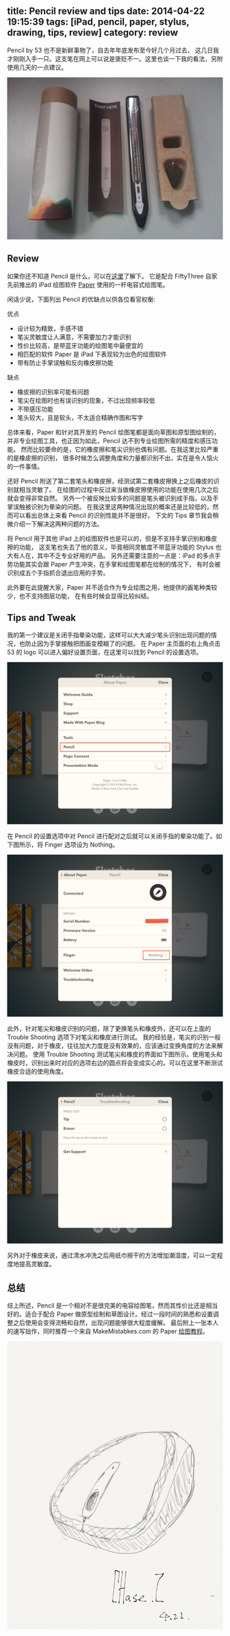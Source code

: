 title: Pencil review and tips
date: 2014-04-22 19:15:39
tags: [iPad, pencil, paper, stylus, drawing, tips, review]
category: review
---

Pencil by 53 也不是新鲜事物了，自去年年底发布至今好几个月过去，
这几日我才刚刚入手一只。这支笔在网上可以说是褒贬不一。这里也谈一下我的看法，另附使用几天的一点建议。

<!-- more -->

![Pencil by 53](/img/posts/pencil.jpg)

## Review

如果你还不知道 Pencil 是什么，可以在[这里](http://www.fiftythree.com/pencil)了解下。
它是配合 FiftyThree 自家先前推出的 iPad 绘图软件 [Paper](http://www.fiftythree.com/paper) 使用的一杆电容式绘图笔。

闲话少说，下面列出 Pencil 的优缺点以供各位看官权衡:

优点

* 设计较为精致，手感不错
* 笔尖灵敏度让人满意，不需要加力才能识别
* 性价比较高，是带蓝牙功能的绘图笔中最便宜的
* 相匹配的软件 Paper 是 iPad 下表现较为出色的绘图软件
* 带有防止手掌误触和反向橡皮擦功能

缺点

* 橡皮擦的识别率可能有问题
* 笔尖在绘图时也有误识别的现象，不过出现频率较低
* 不带感压功能
* 笔头较大，且是软头，不太适合精确作图和写字

总体来看，Paper 和针对其开发的 Pencil 绘图笔都是面向草图和原型图绘制的，
并非专业绘图工具，也正因为如此，Pencil 达不到专业绘图所需的精度和感压功能。
然而比较要命的是，它的橡皮擦和笔尖识别也偶有问题。在我这里比较严重的是橡皮擦的识别，
很多时候怎么调整角度和力量都识别不出，实在是令人恼火的一件事情。

还好 Pencil 附送了第二套笔头和橡皮擦，经测试第二套橡皮擦换上之后橡皮的识别就相当灵敏了。
在绘图的过程中反过来当做橡皮擦使用的功能在使用几次之后就会变得非常自然。
另外一个被反映比较多的问题是笔头被识别成手指，以及手掌误触被识别为晕染的问题。
在我这里这两种情况出现的概率还是比较低的，然而可以看出总体上来看 Pencil 的识别性能并不是很好。
下文的 Tips 章节我会稍微介绍一下解决这两种问题的方法。

将 Pencil 用于其他 iPad 上的绘图软件也是可以的，但是不支持手掌识别和橡皮擦的功能，
这支笔也失去了他的意义，毕竟相同灵敏度不带蓝牙功能的 Stylus 也大有人在，其中不乏专业好用的产品。
另外还需要注意的一点是：iPad 的多点手势功能其实会跟 Paper 产生冲突，在手掌和绘图笔都在绘制的情况下，
有时会被识别成五个手指抓合退出应用的手势。

此外要在此提醒大家，Paper 并不适合作为专业绘图之用，他提供的画笔种类较少，也不支持图层功能，
在有些时候会显得比较纠结。

## Tips and Tweak

我的第一个建议是关闭手指晕染功能，这样可以大大减少笔头识别出现问题的情况，也防止因为手掌接触把图画变模糊了的问题。
在 Paper 主页面的右上角点击 53 的 logo 可以进入偏好设置页面，在这里可以找到 Pencil 的设置选项。

![Paper Settings](/img/posts/paper-settings.png)

在 Pencil 的设置选项中对 Pencil 进行配对之后就可以关闭手指的晕染功能了。如下图所示，将 Finger 选项设为 Nothing。

![Pencil Settings](/img/posts/pencil-settings.png)

此外，针对笔尖和橡皮识别的问题，除了更换笔头和橡皮外，还可以在上面的 Trouble Shooting 选项下对笔尖和橡皮进行测试。
我的经验是，笔尖的识别一般没有问题，对于橡皮，往往加大力度是没有效果的，应该通过变换角度的方法来解决问题。
使用 Trouble Shooting
测试笔尖和橡皮的界面如下图所示。使用笔头和橡皮时，识别出来时对应的选项右边的圆点将会变成实心的。可以在这里不断测试
橡皮合适的使用角度。

![Trouble Shooting](/img/posts/troubleshooting.png)

另外对于橡皮来说，通过清水冲洗之后用纸巾擦干的方法增加潮湿度，可以一定程度地提高灵敏度。

## 总结

综上所述，Pencil 是一个相对不是很完美的电容绘图笔，然而其性价比还是相当好的。适合于配合 Paper
做原型绘制和草图设计。经过一段时间的熟悉和设置调整之后使用会变得流畅和自然，出现问题能够很大程度缓解。
最后附上一张本人的速写拙作，同时推荐一个来自 MakeMistabkes.com 的
Paper [绘图教程](http://mademistakes.com/mastering-paper/)。

![mouse](/img/posts/mouse-sketch.jpg)
